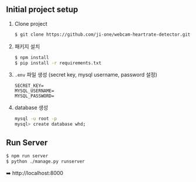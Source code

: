 ## Initial project setup

1. Clone project

   ```sh
   $ git clone https://github.com/ji-one/webcam-heartrate-detector.git
   ```

2. 패키지 설치

   ```sh
   $ npm install
   $ pip install -r requirements.txt
   ```

3. `.env` 파일 생성 (secret key, mysql username, password 설정)

   ```
   SECRET_KEY=
   MYSQL_USERNAME=
   MYSQL_PASSWORD=
   ```

4. database 생성

   ```sh
   mysql -u root -p
   mysql> create database whd;
   ```

   

## Run Server

```sh
$ npm run server
$ python ./manage.py runserver
```

➡️ http://localhost:8000 

